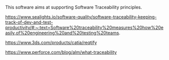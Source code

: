 This software aims at supporting Software Traceability principles.

https://www.sealights.io/software-quality/software-traceability-keeping-track-of-dev-and-test-productivity/#:~:text=Software%20traceability%20measures%20how%20easily,of%20engineering%20and%20testing%20teams. 

https://www.3ds.com/products/catia/reqtify 

https://www.perforce.com/blog/alm/what-traceability
